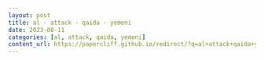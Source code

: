 ```yaml
---
layout: post
title: al · attack · qaida · yemeni
date: 2023-08-11
categories: [al, attack, qaida, yemeni]
content_url: https://papercliff.github.io/redirect/?q=al+attack+qaida+yemeni&tbs=cdr:1,cd_min:8/10/2023,cd_max:8/12/2023
---
```


